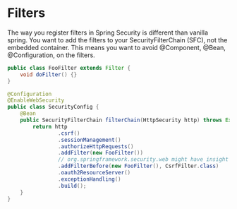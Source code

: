 # Filters

The way you register filters in Spring Security is different than vanilla spring.
You want to add the filters to your SecurityFilterChain (SFC), not the embedded container.
This means you want to avoid @Component, @Bean, @Configuration, on the filters.

```java
public class FooFilter extends Filter {
    void doFilter() {}
}

@Configuration
@EnableWebSecurity
public class SecurityConfig {
    @Bean
    public SecurityFilterChain filterChain(HttpSecurity http) throws Exception {
        return http 
                .csrf()
                .sessionManagement()
                .authorizeHttpRequests()
                .addFilter(new FooFilter())
                // org.springframework.security.web might have insight on what filters exist
                .addFilterBefore(new FooFilter(), CsrfFilter.class)
                .oauth2ResourceServer()
                .exceptionHandling()
                .build();
    }
}
```
